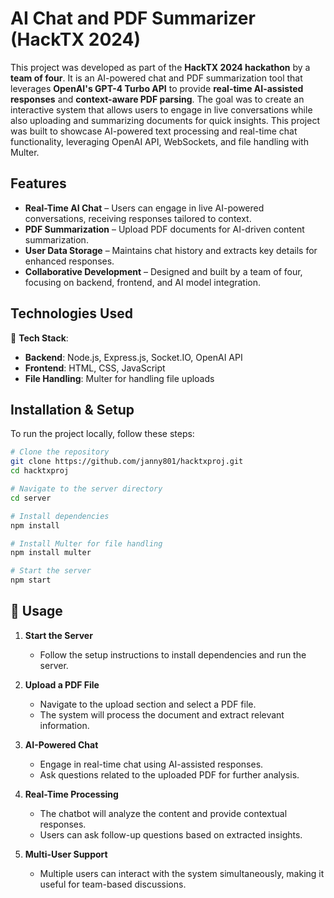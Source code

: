 # AI Chat and PDF Summarizer (HackTX 2024)

This project was developed as part of the **HackTX 2024 hackathon** by a **team of four**. It is an AI-powered chat and PDF summarization tool that leverages **OpenAI's GPT-4 Turbo API** to provide **real-time AI-assisted responses** and **context-aware PDF parsing**. The goal was to create an interactive system that allows users to engage in live conversations while also uploading and summarizing documents for quick insights. This project was built to showcase AI-powered text processing and real-time chat functionality, leveraging OpenAI API, WebSockets, and file handling with Multer.


##  Features
- **Real-Time AI Chat** – Users can engage in live AI-powered conversations, receiving responses tailored to context.
- **PDF Summarization** – Upload PDF documents for AI-driven content summarization.
- **User Data Storage** – Maintains chat history and extracts key details for enhanced responses.
- **Collaborative Development** – Designed and built by a team of four, focusing on backend, frontend, and AI model integration.


## Technologies Used
🔧 **Tech Stack**:
- **Backend**: Node.js, Express.js, Socket.IO, OpenAI API
- **Frontend**: HTML, CSS, JavaScript
- **File Handling**: Multer for handling file uploads

## Installation & Setup

To run the project locally, follow these steps:

```bash
# Clone the repository
git clone https://github.com/janny801/hacktxproj.git
cd hacktxproj

# Navigate to the server directory
cd server

# Install dependencies
npm install

# Install Multer for file handling
npm install multer

# Start the server
npm start

```


## 📌 Usage

1. **Start the Server**  
   - Follow the setup instructions to install dependencies and run the server.

2. **Upload a PDF File**  
   - Navigate to the upload section and select a PDF file.
   - The system will process the document and extract relevant information.

3. **AI-Powered Chat**  
   - Engage in real-time chat using AI-assisted responses.
   - Ask questions related to the uploaded PDF for further analysis.

4. **Real-Time Processing**  
   - The chatbot will analyze the content and provide contextual responses.
   - Users can ask follow-up questions based on extracted insights.

5. **Multi-User Support**  
   - Multiple users can interact with the system simultaneously, making it useful for team-based discussions.


